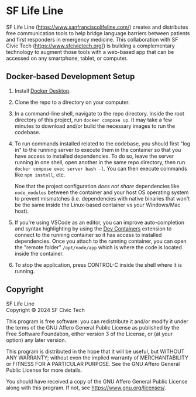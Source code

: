 # SF Life Line

SF Life Line (https://www.sanfranciscolifeline.com/) creates and distributes free communication tools to help bridge language barriers between patients and first responders in emergency medicine. This collaboration with SF Civic Tech (https://www.sfcivictech.org/) is building a complementary technology to augment those tools with a web-based app that can be accessed on any smartphone, tablet, or computer.

## Docker-based Development Setup

1. Install [Docker Desktop](https://docs.docker.com/desktop/).

2. Clone the repo to a directory on your computer.

3. In a command-line shell, navigate to the repo directory. Inside the root directory of this project, run `docker compose up`. It may take a few minutes to download and/or build the necessary images to run the codebase.

4. To run commands installed related to the codebase, you should first "log in" to the running server to execute them in the container so that you have access to installed dependencies.  To do so, leave the server running in one shell, open another in the same repo directory, then run `docker compose exec server bash -l`. You can then execute commands like `npm install`, etc.

   Noe that the project configuration *does not share* dependencies like `node_modules` between the container and your host OS operating system to prevent mismatches (i.e. dependencies with native binaries that won't be the same inside the Linux-based container vs your Windows/Mac host).

5. If you're using VSCode as an editor, you can improve auto-completion and syntax highlighting by using the [Dev Containers](https://marketplace.visualstudio.com/items?itemName=ms-vscode-remote.remote-containers) extension to connect to the running container so it has access to installed dependencies. Once you attach to the running container, you can open the "remote folder" `/opt/node/app` which is where the code is located inside the container.

6. To stop the application, press CONTROL-C inside the shell where it is running.

## Copyright

SF Life Line  
Copyright &copy; 2024 SF Civic Tech

This program is free software: you can redistribute it and/or modify
it under the terms of the GNU Affero General Public License as
published by the Free Software Foundation, either version 3 of the
License, or (at your option) any later version.

This program is distributed in the hope that it will be useful,
but WITHOUT ANY WARRANTY; without even the implied warranty of
MERCHANTABILITY or FITNESS FOR A PARTICULAR PURPOSE. See the
GNU Affero General Public License for more details.

You should have received a copy of the GNU Affero General Public License
along with this program. If not, see <https://www.gnu.org/licenses/>.
